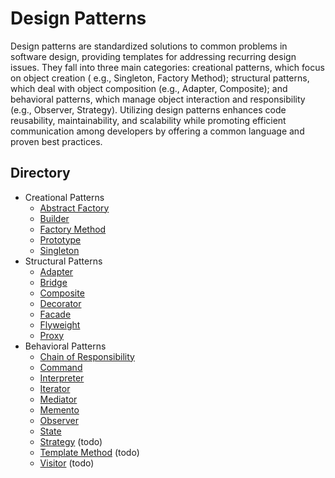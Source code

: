 # Design Patterns

Design patterns are standardized solutions to common problems in software design, providing templates for addressing
recurring design issues. They fall into three main categories: creational patterns, which focus on object creation (
e.g., Singleton, Factory Method); structural patterns, which deal with object composition (e.g., Adapter, Composite);
and behavioral patterns, which manage object interaction and responsibility (e.g., Observer, Strategy). Utilizing design
patterns enhances code reusability, maintainability, and scalability while promoting efficient communication among
developers by offering a common language and proven best practices.

## Directory

- Creational Patterns
    - [Abstract Factory](./abstract-factory)
    - [Builder](./builder)
    - [Factory Method](./factory-method)
    - [Prototype](./prototype)
    - [Singleton](./singleton)
- Structural Patterns
    - [Adapter](./adapter)
    - [Bridge](./bridge)
    - [Composite](./composite)
    - [Decorator](./decorator)
    - [Facade](./facade)
    - [Flyweight](./flyweight)
    - [Proxy](./proxy)
- Behavioral Patterns
    - [Chain of Responsibility](./chain-of-responsibility)
    - [Command](./command)
    - [Interpreter](./interpreter)
    - [Iterator](./iterator)
    - [Mediator](./mediator)
    - [Memento](./memento)
    - [Observer](./observer)
    - [State](./state)
    - [Strategy](./strategy) (todo)
    - [Template Method](./template-method) (todo)
    - [Visitor](./visitor) (todo)
